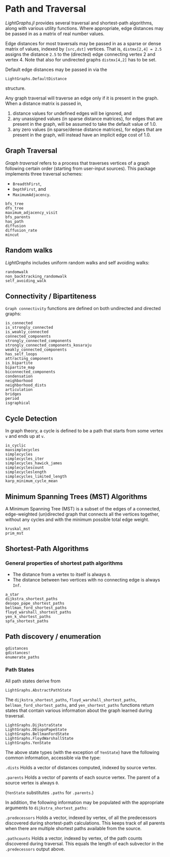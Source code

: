 # Path and Traversal

*LightGraphs.jl* provides several traversal and shortest-path algorithms, along with
various utility functions. Where appropriate, edge distances may be passed in as a
matrix of real number values.

Edge distances for most traversals may be passed in as a sparse or dense matrix
of  values, indexed by `[src,dst]` vertices. That is, `distmx[2,4] = 2.5`
assigns the distance `2.5` to the (directed) edge connecting vertex 2 and vertex 4.
Note that also for undirected graphs `distmx[4,2]` has to be set.

Default edge distances may be passed in via the
```@docs
LightGraphs.DefaultDistance
```
structure.

Any graph traversal  will traverse an edge only if it is present in the graph. When a distance matrix is passed in,

1. distance values for undefined edges will be ignored, and
2. any unassigned values (in sparse distance matrices), for edges that are present in the graph, will be assumed to take the default value of 1.0.
3. any zero values (in sparse/dense distance matrices), for edges that are present in the graph, will instead have an implicit edge cost of 1.0.

## Graph Traversal

*Graph traversal* refers to a process that traverses vertices of a graph following certain order (starting from user-input sources). This package implements three traversal schemes:

* `BreadthFirst`,
* `DepthFirst`, and
* `MaximumAdjacency`.


```@docs
bfs_tree
dfs_tree
maximum_adjacency_visit
bfs_parents
has_path
diffusion
diffusion_rate
mincut
```

## Random walks

*LightGraphs* includes uniform random walks and self avoiding walks:

```@docs
randomwalk
non_backtracking_randomwalk
self_avoiding_walk
```

## Connectivity / Bipartiteness

`Graph connectivity` functions are defined on both undirected and directed graphs:

```@docs
is_connected
is_strongly_connected
is_weakly_connected
connected_components
strongly_connected_components
strongly_connected_components_kosaraju
weakly_connected_components
has_self_loops
attracting_components
is_bipartite
bipartite_map
biconnected_components
condensation
neighborhood
neighborhood_dists
articulation
bridges
period
isgraphical
```

## Cycle Detection

In graph theory, a cycle is defined to be a path that starts from some vertex
`v` and ends up at `v`.

```@docs
is_cyclic
maxsimplecycles
simplecycles
simplecycles_iter
simplecycles_hawick_james
simplecyclescount
simplecycleslength
simplecycles_limited_length
karp_minimum_cycle_mean
```

## Minimum Spanning Trees (MST) Algorithms

A Minimum Spanning Tree (MST) is a subset of the edges of a connected, edge-weighted (un)directed graph that connects all the vertices together, without any cycles and with the minimum possible total edge weight.

```@docs
kruskal_mst
prim_mst
```

## Shortest-Path Algorithms

### General properties of shortest path algorithms

* The distance from a vertex to itself is always `0`.
* The distance between two vertices with no connecting edge is always `Inf`.

```@docs
a_star
dijkstra_shortest_paths
desopo_pape_shortest_paths
bellman_ford_shortest_paths
floyd_warshall_shortest_paths
yen_k_shortest_paths
spfa_shortest_paths
```

## Path discovery / enumeration

```@docs
gdistances
gdistances!
enumerate_paths
```

### Path States

All path states derive from
```@docs
LightGraphs.AbstractPathState
```

The `dijkstra_shortest_paths`, `floyd_warshall_shortest_paths`,
`bellman_ford_shortest_paths`, and `yen_shortest_paths` functions
return states that contain various  information about the graph
learned during traversal.

```@docs
LightGraphs.DijkstraState
LightGraphs.DEsopoPapeState
LightGraphs.BellmanFordState
LightGraphs.FloydWarshallState
LightGraphs.YenState
```
The above state types (with the exception of `YenState`) have the following common
information, accessible via the type:

`.dists`
Holds a vector of distances computed, indexed by source vertex.

`.parents`
Holds a vector of parents of each source vertex. The parent of a source vertex
is always `0`.

(`YenState` substitutes `.paths` for `.parents`.)

In addition, the following information may be populated with the appropriate
arguments to `dijkstra_shortest_paths`:

`.predecessors`
Holds a vector, indexed by vertex, of all the predecessors discovered during
shortest-path calculations. This keeps track of all parents when there are
multiple shortest paths available from the source.

`.pathcounts`
Holds a vector, indexed by vertex, of the path counts discovered during
traversal. This equals the length of each subvector in the `.predecessors`
output above.
